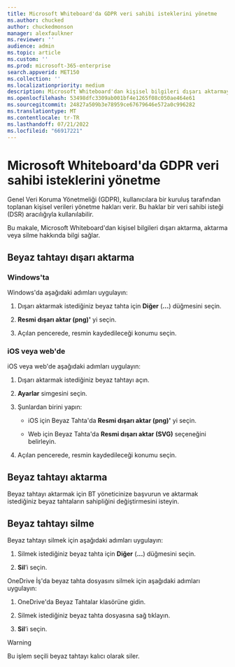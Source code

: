 ```yaml
---
title: Microsoft Whiteboard'da GDPR veri sahibi isteklerini yönetme
ms.author: chucked
author: chuckedmonson
manager: alexfaulkner
ms.reviewer: ''
audience: admin
ms.topic: article
ms.custom: ''
ms.prod: microsoft-365-enterprise
search.appverid: MET150
ms.collection: ''
ms.localizationpriority: medium
description: Microsoft Whiteboard'dan kişisel bilgileri dışarı aktarmayı, aktarmayı veya silmeyi öğrenin.
ms.openlocfilehash: 53498dfc3309ab001bf4e1265f08c050ae464e61
ms.sourcegitcommit: 24827a509b3e78959ce67679646e572a0c996282
ms.translationtype: MT
ms.contentlocale: tr-TR
ms.lasthandoff: 07/21/2022
ms.locfileid: "66917221"
---
```

# <a name="manage-gdpr-data-subject-requests-in-microsoft-whiteboard"></a>Microsoft Whiteboard'da GDPR veri sahibi isteklerini yönetme

Genel Veri Koruma Yönetmeliği (GDPR), kullanıcılara bir kuruluş tarafından toplanan kişisel verileri yönetme hakları verir. Bu haklar bir veri sahibi isteği (DSR) aracılığıyla kullanılabilir.

Bu makale, Microsoft Whiteboard'dan kişisel bilgileri dışarı aktarma, aktarma veya silme hakkında bilgi sağlar.

## <a name="export-a-whiteboard"></a>Beyaz tahtayı dışarı aktarma

### <a name="on-windows"></a>Windows'ta

Windows'da aşağıdaki adımları uygulayın:

1. Dışarı aktarmak istediğiniz beyaz tahta için **Diğer** (**...**) düğmesini seçin. 

2. **Resmi dışarı aktar (png)'** yi seçin.

3. Açılan pencerede, resmin kaydedileceği konumu seçin.

### <a name="on-ios-or-the-web"></a>iOS veya web'de

iOS veya web'de aşağıdaki adımları uygulayın:

1. Dışarı aktarmak istediğiniz beyaz tahtayı açın.

2. **Ayarlar** simgesini seçin.

3. Şunlardan birini yapın:

   - iOS için Beyaz Tahta'da **Resmi dışarı aktar (png)'** yi seçin.

   - Web için Beyaz Tahta'da **Resmi dışarı aktar (SVG)** seçeneğini belirleyin.

4. Açılan pencerede, resmin kaydedileceği konumu seçin.

## <a name="transfer-a-whiteboard"></a>Beyaz tahtayı aktarma

Beyaz tahtayı aktarmak için BT yöneticinize başvurun ve aktarmak istediğiniz beyaz tahtaların sahipliğini değiştirmesini isteyin.

## <a name="delete-a-whiteboard"></a>Beyaz tahtayı silme

Beyaz tahtayı silmek için aşağıdaki adımları uygulayın:

1. Silmek istediğiniz beyaz tahta için **Diğer** (**...**) düğmesini seçin.

2. **Sil**’i seçin.

OneDrive İş'da beyaz tahta dosyasını silmek için aşağıdaki adımları uygulayın:

1.  OneDrive'da Beyaz Tahtalar klasörüne gidin.

2.  Silmek istediğiniz beyaz tahta dosyasına sağ tıklayın.

3. **Sil**’i seçin.

>[!WARNING]
> Bu işlem seçili beyaz tahtayı kalıcı olarak siler.
